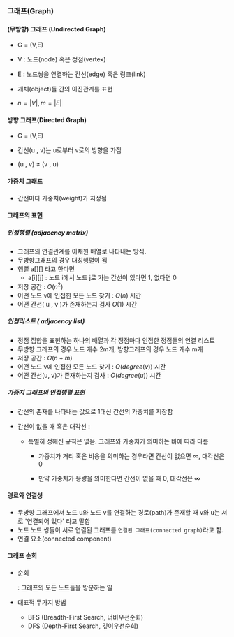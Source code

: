 ### 그래프(Graph)



#### (무방향) 그래프 (Undirected Graph)

- G = (V,E)

- V : 노드(node) 혹은 정점(vertex)

- E : 노드쌍을 연결하는 간선(edge) 혹은 링크(link)

- 개체(object)들 간의 이진관계를 표현

- $n = |V| ,  m = |E|$

  

#### 방향 그래프(Directed Graph) 

- G = (V,E)

- 간선(u , v)는 u로부터 v로의 방향을 가짐 
- (u , v) ≠ (v , u)



#### 가중치 그래프

- 간선마다 가중치(weight)가 지정됨



#### 그래프의 표현

##### 인접행렬 (adjacency matrix)

- 그래프의 연결관계를 이채원 배열로 나타내는 방식. 
- 무방향그래프의 경우 대칭행렬이 됨
- 행렬 a\[][] 라고 한다면 
  - a\[i][j] : 노드 i에서 노드 j로 가는 간선이 있다면 1, 없다면 0
- 저장 공간 : $O(n^2)$
- 어떤 노드 v에 인접한 모든 노드 찾기 : $O(n)$ 시간
- 어떤 간선( u , v )가 존재하는지 검사 $O(1)$ 시간 



##### 인접리스트 ( adjacency list)

- 정점 집합을 표현하는 하나의 배열과 각 정점마다 인접한 정점들의 연결 리스트
- 무방향 그래프의 경우 노드 개수 2m개, 방향그래프의 경우 노드 개수 m개
- 저장 공간 : $O(n+m)$
- 어떤 노드 v에 인접한 모든 노드 찾기 : $O(degree(v))$ 시간
- 어떤 간선(u, v)가 존재하는지 검사 : $O(degree(u))$ 시간



##### 가중치 그래프의 인접행렬 표현

- 간선의 존재를 나타내는 값으로 1대신 간선의 가중치를 저장함

- 간선이 없을 때 혹은 대각선 :

  - 특별히 정해진 규칙은 없음. 그래프와 가중치가 의미하는 바에 따라 다름

    - 가중치가 거리 혹은 비용을 의미하는 경우라면 간선이 없으면 ∞, 대각선은 0

    - 만약 가중치가 용량을 의미한다면 간선이 없을 때 0, 대각선은 ∞



#### 경로와 연결성

- 무방향 그래프에서 노드 u와 노드 v를 연결하는 경로(path)가 존재할 때 v와 u는 서로 '연결되어 있다' 라고 말함
- 노드 노드 쌍들이 서로 연결된 그래프를 `연결된 그래프(connected graph)`라고 함.
- 연결 요소(connected component)



#### 그래프 순회

- 순회

  : 그래프의 모든 노드들을 방문하는 일

- 대표적 두가지 방법

  - BFS (Breadth-First Search, 너비우선순회)
  - DFS (Depth-First Search, 깊이우선순회)